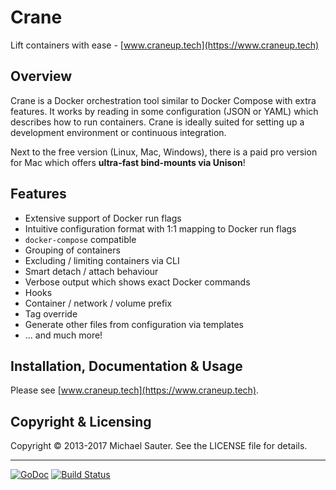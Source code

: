 # Crane
Lift containers with ease - [www.craneup.tech](https://www.craneup.tech)


## Overview
Crane is a Docker orchestration tool similar to Docker Compose with extra
features. It works by reading in some configuration (JSON or YAML) which
describes how to run containers. Crane is ideally suited for setting up a
development environment or continuous integration.

Next to the free version (Linux, Mac, Windows), there is a paid pro version for Mac which offers **ultra-fast bind-mounts via Unison**!

## Features

* Extensive support of Docker run flags
* Intuitive configuration format with 1:1 mapping to Docker run flags
* `docker-compose` compatible
* Grouping of containers
* Excluding / limiting containers via CLI
* Smart detach / attach behaviour
* Verbose output which shows exact Docker commands
* Hooks
* Container / network / volume prefix
* Tag override
* Generate other files from configuration via templates
* ... and much more!

## Installation, Documentation & Usage

Please see [www.craneup.tech](https://www.craneup.tech).

## Copyright & Licensing
Copyright © 2013-2017 Michael Sauter. See the LICENSE file for details.

---

[![GoDoc](https://godoc.org/github.com/michaelsauter/crane?status.png)](https://godoc.org/github.com/michaelsauter/crane)
[![Build Status](https://travis-ci.org/michaelsauter/crane.svg?branch=master)](https://travis-ci.org/michaelsauter/crane)
